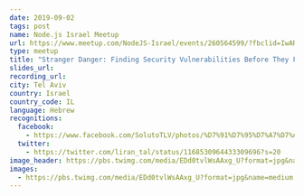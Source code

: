 ```yaml
---
date: 2019-09-02
tags: post
name: Node.js Israel Meetup
url: https://www.meetup.com/NodeJS-Israel/events/260564599/?fbclid=IwAR35ih_cZxWCXiYNAcNEumZ0GV6wereXKG6aQhqs0xaweb1OFc5WJ1aTcps
type: meetup
title: "Stranger Danger: Finding Security Vulnerabilities Before They Find You!"
slides_url:
recording_url:
city: Tel Aviv
country: Israel
country_code: IL
language: Hebrew
recognitions:
  facebook:
    - https://www.facebook.com/SolutoTLV/photos/%D7%91%D7%95%D7%A7%D7%A8-%D7%90%D7%95%D7%A8-%D7%9C%D7%9B%D7%9C-%D7%9E%D7%A2%D7%A8%D7%99%D7%A6%D7%99-nodejs-%D7%91%D7%98%D7%97-%D7%9B%D7%91%D7%A8-%D7%A0%D7%A8%D7%A9%D7%9E%D7%AA%D7%9D-%D7%9C%D7%9E%D7%99%D7%98%D7%90%D7%A4-%D7%A9%D7%90%D7%A0%D7%97%D7%A0%D7%95-%D7%9E%D7%90%D7%A8%D7%97%D7%99%D7%9D-%D7%94%D7%99%D7%95%D7%9D-%D7%91%D7%A2%D7%A8%D7%91-%D7%90%D7%96-%D7%90%D7%99%D7%9F-/2395620287189825/
  twitter:
    - https://twitter.com/liran_tal/status/1168530964433309696?s=20
image_header: https://pbs.twimg.com/media/EDd0tvlWsAAxg_U?format=jpg&name=small
images:
  - https://pbs.twimg.com/media/EDd0tvlWsAAxg_U?format=jpg&name=medium
---
```

